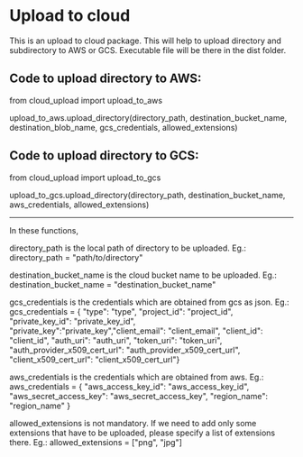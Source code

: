 # Upload to cloud

This is an upload to cloud package. This will help to upload directory and subdirectory to AWS or GCS. Executable file will be there in the dist folder.

Code to upload directory to AWS:
--------------------------------
from cloud_upload import upload_to_aws

upload_to_aws.upload_directory(directory_path, destination_bucket_name, destination_blob_name, gcs_credentials, allowed_extensions)

Code to upload directory to GCS:
--------------------------------
from cloud_upload import upload_to_gcs

upload_to_gcs.upload_directory(directory_path, destination_bucket_name, aws_credentials, allowed_extensions)


----

In these functions,

directory_path is the local path of directory to be uploaded. Eg.: directory_path = "path/to/directory"

destination_bucket_name is the cloud bucket name to be uploaded. Eg.: destination_bucket_name = "destination_bucket_name"

gcs_credentials is the credentials which are obtained from gcs as json. Eg.: gcs_credentials = { "type": "type", "project_id": "project_id", "private_key_id": "private_key_id", "private_key":"private_key","client_email": "client_email", "client_id": "client_id", "auth_uri": "auth_uri", "token_uri": "token_uri", "auth_provider_x509_cert_url": "auth_provider_x509_cert_url", "client_x509_cert_url": "client_x509_cert_url"}

aws_credentials is the credentials which are obtained from aws.  Eg.: aws_credentials = { "aws_access_key_id": "aws_access_key_id", "aws_secret_access_key": "aws_secret_access_key", "region_name": "region_name" }

allowed_extensions is not mandatory. If we need to add only some extensions that have to be uploaded, please specify a list of extensions there. Eg.: allowed_extensions = ["png", "jpg"]
